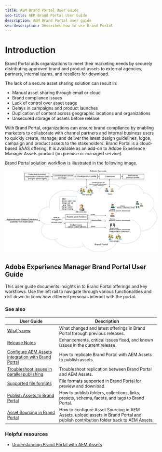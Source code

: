 ```yaml
---
title: AEM Brand Portal User Guide
seo-title: AEM Brand Portal User Guide
description: AEM Brand Portal user guide
seo-description: Describes how to use Brand Portal
---
```


# Introduction

Brand Portal aids organizations to meet their marketing needs by securely distributing approved brand and product assets to external agencies, partners, internal teams, and resellers for download.

The lack of a secure asset sharing solution can result in:

* Manual asset sharing through email or cloud
* Brand compliance issues
* Lack of control over asset usage
* Delays in campaigns and product launches
* Duplication of content across geographic locations and organizations
* Unsecured storage of assets before release

With Brand Portal, organizations can ensure brand compliance by enabling marketers to collaborate with channel partners and internal business users to quickly create, manage, and deliver the latest design guidelines, logos, campaign and product assets to the stakeholders.
Brand Portal is a cloud-based SAAS offering. It is available as an add-on to Adobe Experience Manager Assets product (on premise or managed service).

Brand Portal solution workflow is illustrated in the following image.

![](assets/BPWorkflow1.png)

## Adobe Experience Manager Brand Portal User Guide

This user guide documents insights in to Brand Portal offerings and key workflows. Use the left rail to navigate through various functionalities and drill down to know how different personas interact with the portal.

### See also

| User Guide | Description |
|--- |---|
| [What's new](whats-new.md) | What changed and latest offerings in Brand Portal through previous releases. |
| [Release Notes](brand-portal-release-notes.md) | Enhancements, critical issues fixed, and known issues in the current release. |
| [Configure AEM Assets integration with Brand Portal](../using/configure-aem-assets-with-brand-portal.md) | How to replicate Brand Portal with AEM Assets to publish assets. |
| [Troubleshoot issues in parallel publishing](troubleshoot-parallel-publishing.md) | Troubleshoot replication between Brand Portal and AEM Assets. |
| [Supported file formats](brand-portal-supported-formats.md) | File formats supported in Brand Portal for preview and download. |
| [Publish Assets to Brand Portal](brand-portal-sharing-folders.md) | How to publish folders, collections, links, presets, schema, facets, and tags to Brand Portal. |
| [Asset Sourcing in Brand Portal](brand-portal-asset-sourcing.md) | How to configure Asset Sourcing in AEM Assets, upload assets in Brand Portal and publish contribution folder back to AEM Assets. |

### Helpful resources

* [Understanding Brand Portal with AEM Assets](https://helpx.adobe.com/experience-manager/kt/assets/using/brand-portal-article-understand.html)
